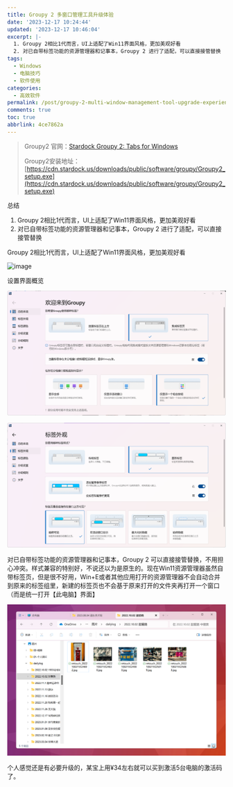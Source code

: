```yaml
---
title: Groupy 2 多窗口管理工具升级体验
date: '2023-12-17 10:24:44'
updated: '2023-12-17 10:46:04'
excerpt: |-
  1. Groupy 2相比1代而言，UI上适配了Win11界面风格，更加美观好看
  2. 对已自带标签功能的资源管理器和记事本，Groupy 2 进行了适配，可以直接接管替换
tags:
  - Windows
  - 电脑技巧
  - 软件使用
categories:
  - 高效软件
permalink: /post/groupy-2-multi-window-management-tool-upgrade-experience-ocrer.html
comments: true
toc: true
abbrlink: 4ce7862a
---
```




> Groupy2 官网：[Stardock Groupy 2: Tabs for Windows](https://www.stardock.com/products/groupy/)
>
> Groupy2安装地址：[https://cdn.stardock.us/downloads/public/software/groupy/Groupy2_setup.exe](https://cdn.stardock.us/downloads/public/software/groupy/Groupy2_setup.exe)

总结

1. Groupy 2相比1代而言，UI上适配了Win11界面风格，更加美观好看
2. 对已自带标签功能的资源管理器和记事本，Groupy 2 进行了适配，可以直接接管替换

Groupy 2相比1代而言，UI上适配了Win11界面风格，更加美观好看

​![image](http://127.0.0.1:6806/assets/image-20231217103745-uyvew4l.png)​

设置界面概览

​![image](https://raw.githubusercontent.com/Achuan-2/PicBed/pic/assets/202312171047667.png)​

​![image](https://raw.githubusercontent.com/Achuan-2/PicBed/pic/assets/202312171047438.png)​

对已自带标签功能的资源管理器和记事本，Groupy 2 可以直接接管替换，不用担心冲突。样式兼容的特别好，不说还以为是原生的。现在Win11资源管理器虽然自带标签页，但是很不好用，Win+E或者其他应用打开的资源管理器不会自动合并到原来的标签组里，新建的标签页也不会基于原来打开的文件夹再打开一个窗口（而是统一打开【此电脑】界面】

​​![image](https://raw.githubusercontent.com/Achuan-2/PicBed/pic/assets/202312171047561.png)​​

个人感觉还是有必要升级的，某宝上用¥34左右就可以买到激活5台电脑的激活码了。

